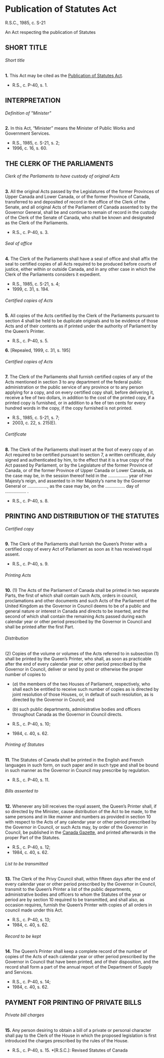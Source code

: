 # Publication of Statutes Act

R.S.C., 1985, c. S-21

An Act respecting the publication of Statutes

## SHORT TITLE

###### Short title

**1.** This Act may be cited as the [Publication of Statutes Act](/canada/eng/acts/S/S-21.md).

  * R.S., c. P-40, s. 1.

## INTERPRETATION

###### Definition of "Minister"

**2.** In this Act, “Minister” means the Minister of Public Works and Government Services.

  * R.S., 1985, c. S-21, s. 2;
  * 1996, c. 16, s. 60.

## THE CLERK OF THE PARLIAMENTS

###### Clerk of the Parliaments to have custody of original Acts

**3.** All the original Acts passed by the Legislatures of the former Provinces of Upper Canada and Lower Canada, or of the former Province of Canada, transferred to and deposited of record in the office of the Clerk of the Senate, and all original Acts of the Parliament of Canada assented to by the Governor General, shall be and continue to remain of record in the custody of the Clerk of the Senate of Canada, who shall be known and designated as the Clerk of the Parliaments.

  * R.S., c. P-40, s. 3.

###### Seal of office

**4.** The Clerk of the Parliaments shall have a seal of office and shall affix the seal to certified copies of all Acts required to be produced before courts of justice, either within or outside Canada, and in any other case in which the Clerk of the Parliaments considers it expedient.

  * R.S., 1985, c. S-21, s. 4;
  * 1999, c. 31, s. 194.

###### Certified copies of Acts

**5.** All copies of the Acts certified by the Clerk of the Parliaments pursuant to section 4 shall be held to be duplicate originals and to be evidence of those Acts and of their contents as if printed under the authority of Parliament by the Queen’s Printer.

  * R.S., c. P-40, s. 5.

**6.** [Repealed, 1999, c. 31, s. 195]

###### Certified copies of Acts

**7.** The Clerk of the Parliaments shall furnish certified copies of any of the Acts mentioned in section 3 to any department of the federal public administration or the public service of any province or to any person applying for a copy, and on every certified copy shall, before delivering it, receive a fee of two dollars, in addition to the cost of the printed copy, if a printed copy is furnished, or in addition to a fee of ten cents for every hundred words in the copy, if the copy furnished is not printed.

  * R.S., 1985, c. S-21, s. 7;
  * 2003, c. 22, s. 215(E).

###### Certificate

**8.** The Clerk of the Parliaments shall insert at the foot of every copy of an Act required to be certified pursuant to section 7, a written certificate, duly signed and authenticated by him, to the effect that it is a true copy of the Act passed by Parliament, or by the Legislature of the former Province of Canada, or of the former Province of Upper Canada or Lower Canada, as the case may be, in the session thereof held in the ................ year of Her Majesty’s reign, and assented to in Her Majesty’s name by the Governor General or ................, as the case may be, on the ................ day of ................. .

  * R.S., c. P-40, s. 8.

## PRINTING AND DISTRIBUTION OF THE STATUTES

###### Certified copy

**9.** The Clerk of the Parliaments shall furnish the Queen’s Printer with a certified copy of every Act of Parliament as soon as it has received royal assent.

  * R.S., c. P-40, s. 9.

###### Printing Acts

**10.** (1) The Acts of the Parliament of Canada shall be printed in two separate Parts, the first of which shall contain such Acts, orders in council, proclamations and other documents and such Acts of the Parliament of the United Kingdom as the Governor in Council deems to be of a public and general nature or interest in Canada and directs to be inserted, and the second of which shall contain the remaining Acts passed during each calendar year or other period prescribed by the Governor in Council and shall be printed after the first Part.

###### Distribution

(2) Copies of the volume or volumes of the Acts referred to in subsection (1) shall be printed by the Queen’s Printer, who shall, as soon as practicable after the end of every calendar year or other period prescribed by the Governor in Council, deliver or send by post or otherwise the proper number of copies to

  * (_a_) the members of the two Houses of Parliament, respectively, who shall each be entitled to receive such number of copies as is directed by joint resolution of those Houses, or, in default of such resolution, as is directed by the Governor in Council; and

  * (_b_) such public departments, administrative bodies and officers throughout Canada as the Governor in Council directs.

  * R.S., c. P-40, s. 10;
  * 1984, c. 40, s. 62.

###### Printing of Statutes

**11.** The Statutes of Canada shall be printed in the English and French languages in such form, on such paper and in such type and shall be bound in such manner as the Governor in Council may prescribe by regulation.

  * R.S., c. P-40, s. 11.

###### Bills assented to

**12.** Whenever any bill receives the royal assent, the Queen’s Printer shall, if so directed by the Minister, cause distribution of the Act to be made, to the same persons and in like manner and numbers as provided in section 10 with respect to the Acts of any calendar year or other period prescribed by the Governor in Council, or such Acts may, by order of the Governor in Council, be published in the [Canada Gazette](http://www.gazette.gc.ca/), and printed afterwards in the proper Part of the Statutes.

  * R.S., c. P-40, s. 12;
  * 1984, c. 40, s. 62.

###### List to be transmitted

**13.** The Clerk of the Privy Council shall, within fifteen days after the end of every calendar year or other period prescribed by the Governor in Council, transmit to the Queen’s Printer a list of the public departments, administrative bodies and officers to whom the Statutes of the year or period are by section 10 required to be transmitted, and shall also, as occasion requires, furnish the Queen’s Printer with copies of all orders in council made under this Act.

  * R.S., c. P-40, s. 13;
  * 1984, c. 40, s. 62.

###### Record to be kept

**14.** The Queen’s Printer shall keep a complete record of the number of copies of the Acts of each calendar year or other period prescribed by the Governor in Council that have been printed, and of their disposition, and the record shall form a part of the annual report of the Department of Supply and Services.

  * R.S., c. P-40, s. 14;
  * 1984, c. 40, s. 62.

## PAYMENT FOR PRINTING OF PRIVATE BILLS

###### Private bill charges

**15.** Any person desiring to obtain a bill of a private or personal character shall pay to the Clerk of the House in which the proposed legislation is first introduced the charges prescribed by the rules of the House.

  * R.S., c. P-40, s. 15.
  *[R.S.C.]: Revised Statutes of Canada
